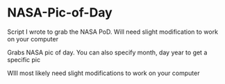 NASA-Pic-of-Day
===============

Script I wrote to grab the NASA PoD. Will need slight modification to work on your computer

Grabs NASA pic of day. You can also specify month, day year to get a specific pic

WIll most likely need slight modifications to work on your computer
